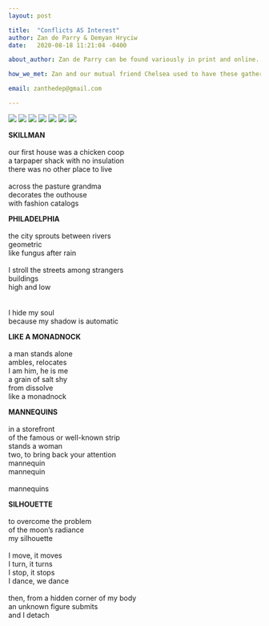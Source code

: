 ```yaml
---
layout: post

title:  "Conflicts AS Interest"
author: Zan de Parry & Demyan Hryciw
date:   2020-08-18 11:21:04 -0400

about_author: Zan de Parry can be found variously in print and online. keithllcpress.com.<br><br>Demyan Hryciw is a member of PLAST, National Scouting Organization of Ukraine. He has led scout camps in Ukraine, Germany, Canada, and across the United States. His professional engagements center on public land advocacy, community development, and outdoor recreation.

how_we_met: Zan and our mutual friend Chelsea used to have these gatherings called PP Party at their house in South Philly back when we gathered inside/in person/in groups, and I distinctly remember a performance given by Zan last winter at the foot of the staircase that was one of the best readings of a poem I’d heard. Me and Wilmer used to drink fancy cocktails Zan made at a bar downtown, which I miss.

email: zanthedep@gmail.com

---
```


<img src="/zan/image1.jpg">

<img src="/zan/image2.png">

<img src="/zan/image3.png">

<img src="/zan/image4.png">

<img src="/zan/image6.png">

<img src="/zan/image7.png">

<img src="/zan/image8.png">

**SKILLMAN**  
<br>
our first house was a chicken coop  
a tarpaper shack with no insulation  
there was no other place to live
<br>  
across the pasture grandma  
decorates the outhouse  
with fashion catalogs

**PHILADELPHIA**  
<br>
the city sprouts between rivers  
geometric  
like fungus after rain  
<br>
I stroll the streets among strangers  
buildings  
high and low  
<br>  
I hide my soul  
because my shadow is automatic

**LIKE A MONADNOCK**  
<br>
a man stands alone  
ambles, relocates  
I am him, he is me  
a grain of salt shy  
from dissolve  
like a monadnock

**MANNEQUINS**  
<br>
in a storefront  
of the famous or well-known strip  
stands a woman  
two, to bring back your attention  
mannequin  
mannequin  
<br>
mannequins  

**SILHOUETTE**  
<br>
to overcome the problem  
of the moon’s radiance  
my silhouette  
<br>
I move, it moves  
I turn, it turns  
I stop, it stops  
I dance, we dance  
<br>
then, from a hidden corner of my body  
an unknown figure submits  
and I detach  